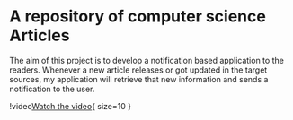 # A repository of computer science Articles 


The aim of this project is to develop a notification based application to the readers. Whenever a new article releases or got
updated in the target sources, my application will retrieve that new information and sends a notification to the user. 

!video[Watch the video](gitmedia/video.mp4){ size=10 }